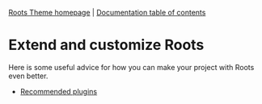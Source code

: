 [Roots Theme homepage](http://www.rootstheme.com/) | [Documentation
table of contents](README.md)

# Extend and customize Roots
Here is some useful advice for how you can make your project with Roots even better.

* [Recommended plugins](plugins.md)

